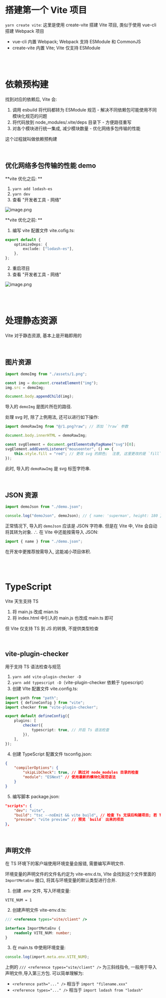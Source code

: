 # 搭建第一个 Vite 项目

`yarn create vite`: 这里是使用 create-vite 搭建 Vite 项目, 类似于使用 vue-cli 搭建 Webpack 项目

-   vue-cli 内置 Webpack; Webpack 支持 ESModule 和 CommonJS
-   create-vite 内置 Vite; Vite 仅支持 ESModule

<br><br>

# 依赖预构建

找到对应的依赖后, Vite 会:

1.  调用 esbuild 将代码都转为 ESModule 规范 - 解决不同依赖包可能使用不同模块化规范的问题
2.  将代码放到 node_modules/.vite/deps 目录下 - 方便路径重写
3.  对各个模块进行统一集成, 减少模块数量 - 优化网络多包传输的性能

这个过程就叫做依赖预构建

<br>

## 优化网络多包传输的性能 demo

**vite 优化之后: **

1.  `yarn add lodash-es`
2.  `yarn dev`
3.  查看 "开发者工具 - 网络"

<img src="https://cdn.nlark.com/yuque/0/2023/png/2317274/1675672721623-f2c71f18-ee71-42ae-8057-2c8e4a5bebf0.png?x-oss-process=image%2Fformat%2Cwebp" alt="image.png" />

**vite 优化之前: **

1.  编写 vite 配置文件 vite.cofig.ts:

```ts
export default {
    optimizeDeps: {
        exclude: ["lodash-es"],
    },
};
```

2.  重启项目
3.  查看 "开发者工具 - 网络"

![image.png](https://cdn.nlark.com/yuque/0/2023/png/2317274/1675672699463-b4b48661-c154-4144-a524-ef1ad54310ed.png?x-oss-process=image%2Fformat%2Cwebp)

<br><br>

# 处理静态资源

Vite 对于静态资源, 基本上是开箱即用的

<br>

## 图片资源

```ts
import demoImg from "./assets/1.png";

const img = document.createElement("img");
img.src = demoImg;

document.body.appendChild(img);
```

导入的 `demoImg` 是图片所在的路径.

处理 svg 时, 除了上例用法, 还可以进行如下操作:

```ts
import demoRawImg from "@/1.png?raw"; // 添加 `?raw` 参数

document.body.innerHTML = demoRawImg;

const svgElement = document.getElementsByTagName("svg")[0];
svgElement.addEventListener("mouseenter", () => {
    this.style.fill = "red"; // 更改 svg 的颜色;  注意, 这里更改的是 `fill` attribute
});
```

此时, 导入的 `demoRawImg` 是 svg 标签字符串.

<br>

## JSON 资源

```ts
import demoJson from "./demo.json";

console.log("demoJson", demoJson); // { name: 'superman', height: 180 }
```

正常情况下, 导入的 `demoJson` 应该是 JSON 字符串. 但是在 Vite 中, Vite 会自动将其转为对象. ∴ 在 Vite 中还能按需导入 JSON:

```ts
import { name } from "./demo.json";
```

在开发中更推荐按需导入, 这能减小项目体积.

<br><br>

# TypeScript

Vite 天生支持 TS

1.  将 main.js 改成 mian.ts
2.  将 index.html 中引入的 main.js 也改成 main.ts 即可

但 Vite 仅支持 TS 到 JS 的转换, 不提供类型检查

<br>

## vite-plugin-checker

用于支持 TS 语法检查与规范

1.  `yarn add vite-plugin-checker -D`
2.  `yarn add typescript -D`（vite-plugin-checker 依赖于 typescript）
3.  创建 VIte 配置文件 vite.config.ts:

```ts
import path from "path";
import { defineConfig } from "vite";
import checker from "vite-plugin-checker";

export default defineConfig({
    plugins: [
        checker({
            typescript: true, // 开启 Ts 语法检查
        }),
    ],
});
```

4.  创建 TypeScript 配置文件 tsconfig.json:

```json
{
    "compilerOptions": {
        "skipLibCheck": true, // 跳过对 node_modules 目录的检查
        "module": "ESNext" // 使用最新的模块化规范语法
    }
}
```

5.  编写脚本 package.json:

```json
"scripts": {
    "dev": "vite",
    "build": "tsc --noEmit && vite build", // 检查 Ts 无误后构建项目; 若 Ts 检查出错, 则不构建
    "preview": "vite preview" // 预览 `build` 出来的项目
},
```

<br>

## 声明文件

在 TS 环境下的客户端使用环境变量会报错, 需要编写声明文件.

环境变量的声明文件的文件名约定为 vite-env.d.ts, VIte 会找到这个文件里面的 `ImportMetaEnv` 接口, 将其与环境变量的默认类型进行合并.

1.  创建 .env 文件, 写入环境变量:

```
VITE_NUM = 1
```

2.  创建声明文件 vite-env.d.ts:

```ts
/// <reference types="vite/client" />

interface ImportMetaEnv {
    readonly VITE_NUM: number;
}
```

3.  在 main.ts 中使用环境变量:

```ts
console.log(import.meta.env.VITE_NUM);
```

上例的 `/// <reference types="vite/client" />` 为三斜线指令, 一般用于导入声明文件,导入第三方包. 可以简单理解为:

-   `<reference path="..." />` 相当于 `import "filename.xxx"`
-   `<reference types="..." />` 相当于 `import lodash from "lodash"`

<br>
